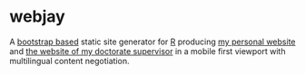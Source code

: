 # webjay

A [bootstrap based](http://getbootstrap.com/) static site generator for [R](https://cran.rstudio.com/) producing [my personal website](https://joh.one) and [the website of my doctorate supervisor](https://eckart-voland.de) in a mobile first viewport with multilingual content negotiation.  
